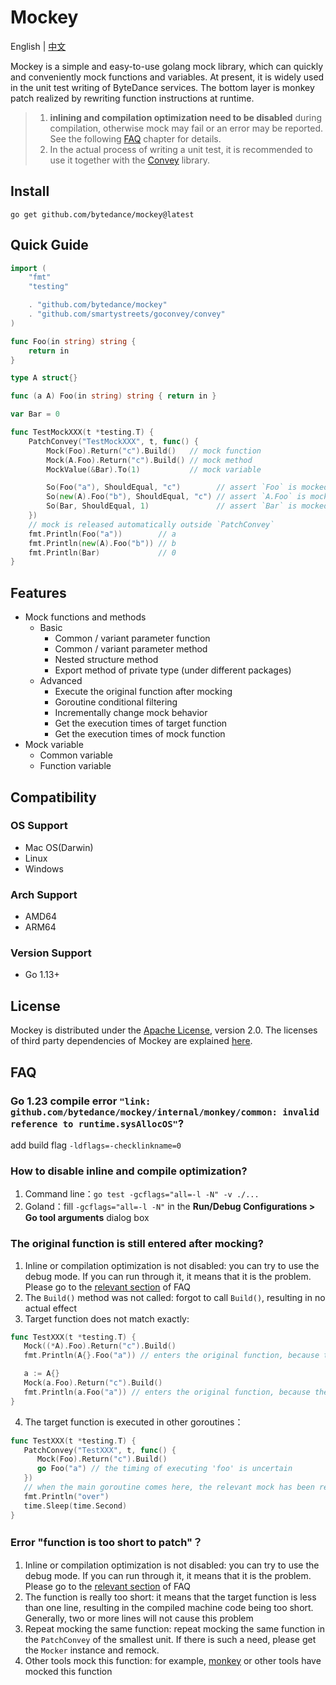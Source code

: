 # Mockey

English | [中文](README_cn.md)

Mockey is a simple and easy-to-use golang mock library, which can quickly and conveniently mock functions and variables. At present, it is widely used in the unit test writing of ByteDance services. The bottom layer is monkey patch realized by rewriting function instructions at runtime.

> 1. **inlining and compilation optimization need to be disabled** during compilation, otherwise mock may fail or an error may be reported. See the following [FAQ](#FAQ) chapter for details.
> 2. In the actual process of writing a unit test, it is recommended to use it together with the [Convey](https://github.com/smartystreets/goconvey) library.

## Install
```
go get github.com/bytedance/mockey@latest
```

## Quick Guide
```go
import (
	"fmt"
	"testing"

	. "github.com/bytedance/mockey"
	. "github.com/smartystreets/goconvey/convey"
)

func Foo(in string) string {
	return in
}

type A struct{}

func (a A) Foo(in string) string { return in }

var Bar = 0

func TestMockXXX(t *testing.T) {
	PatchConvey("TestMockXXX", t, func() {
		Mock(Foo).Return("c").Build()   // mock function
		Mock(A.Foo).Return("c").Build() // mock method
		MockValue(&Bar).To(1)           // mock variable

		So(Foo("a"), ShouldEqual, "c")        // assert `Foo` is mocked
		So(new(A).Foo("b"), ShouldEqual, "c") // assert `A.Foo` is mocked
		So(Bar, ShouldEqual, 1)               // assert `Bar` is mocked
	})
	// mock is released automatically outside `PatchConvey`
	fmt.Println(Foo("a"))        // a
	fmt.Println(new(A).Foo("b")) // b
	fmt.Println(Bar)             // 0
}
```
## Features
- Mock functions and methods
    - Basic 
      - Common / variant parameter function 
      - Common / variant parameter method
      - Nested structure method
      - Export method of private type (under different packages)
    - Advanced
      - Execute the original function after mocking 
      - Goroutine conditional filtering
      - Incrementally change mock behavior
      - Get the execution times of target function
      - Get the execution times of mock function
- Mock variable
  - Common variable
  - Function variable

## Compatibility
### OS Support
- Mac OS(Darwin)
- Linux
- Windows
### Arch Support 
- AMD64
- ARM64
### Version Support 
- Go 1.13+


## License
Mockey is distributed under the [Apache License](https://github.com/bytedance/mockey/blob/main/LICENSE-APACHE), version 2.0. The licenses of third party dependencies of Mockey are explained [here](https://github.com/bytedance/mockey/blob/main/licenses).

## FAQ

### Go 1.23 compile error `"link: github.com/bytedance/mockey/internal/monkey/common: invalid reference to runtime.sysAllocOS"`?
add build flag  `-ldflags=-checklinkname=0`

### How to disable inline and compile optimization?
1. Command line：`go test -gcflags="all=-l -N" -v ./...`
2. Goland：fill `-gcflags="all=-l -N"` in the **Run/Debug Configurations > Go tool arguments** dialog box

### The original function is still entered after mocking?
1. Inline or compilation optimization is not disabled: you can try to use the debug mode. If you can run through it, it means that it is the problem. Please go to the [relevant section](#how-to-disable-inline-and-compile-optimization) of FAQ
3. The `Build()` method was not called: forgot to call `Build()`, resulting in no actual effect
4. Target function does not match exactly:
```go
func TestXXX(t *testing.T) {
   Mock((*A).Foo).Return("c").Build()
   fmt.Println(A{}.Foo("a")) // enters the original function, because the mock target should be `A.Foo`

   a := A{}
   Mock(a.Foo).Return("c").Build()
   fmt.Println(a.Foo("a")) // enters the original function, because the mock target should be `A.Foo` or extracted from instance `a` using `GetMethod`
}
```
4. The target function is executed in other goroutines：
```go
func TestXXX(t *testing.T) {
   PatchConvey("TestXXX", t, func() {
      Mock(Foo).Return("c").Build()
      go Foo("a") // the timing of executing 'foo' is uncertain
   })
   // when the main goroutine comes here, the relevant mock has been released by 'PatchConvey'. If 'foo' is executed before this, the mock succeeds, otherwise it fails
   fmt.Println("over")
   time.Sleep(time.Second)
}
```

### Error "function is too short to patch"？
1. Inline or compilation optimization is not disabled: you can try to use the debug mode. If you can run through it, it means that it is the problem. Please go to the [relevant section](#how-to-disable-inline-and-compile-optimization) of FAQ
2. The function is really too short: it means that the target function is less than one line, resulting in the compiled machine code being too short. Generally, two or more lines will not cause this problem
3. Repeat mocking the same function: repeat mocking the same function in the `PatchConvey` of the smallest unit. If there is such a need, please get the `Mocker` instance and remock.
4. Other tools mock this function: for example, [monkey](https://github.com/bouk/monkey) or other tools have mocked this function
